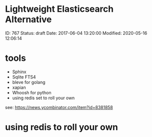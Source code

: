# Lightweight Elasticsearch Alternative


ID: 767
Status: draft
Date: 2017-06-04 13:20:00
Modified: 2020-05-16 12:06:14


# tools

* Sphinx
* Sqlite FTS4
* bleve for golang
* xapian
* Whoosh for python
* using redis set to roll your own

see: https://news.ycombinator.com/item?id=8381858

# using redis to roll your own